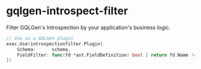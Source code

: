 # gqlgen-introspect-filter
Filter GQLGen's Introspection by your application's business logic.

```go
// Use as a GQLGen plugin
exec.Use(introspectionfilter.Plugin{
	Schema:      schema,
	FieldFilter: func(fd *ast.FieldDefinition) bool { return fd.Name != "text" }, // Write filter functions to choose if various parts are included.
})
```
